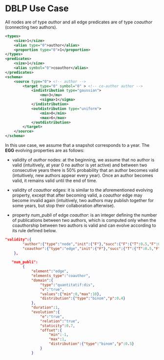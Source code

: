 # DBLP Use Case

All nodes are of type *author* and all edge predicates are of type *coauthor* (connecting two authors).

```xml
<types>
	<size>1</size>
	<alias type="0">author</alias>
	<proportion type="0">1</proportion>
</types>
<predicates>
	<size>1</size>
	<alias symbol="0">coauthor</alias>
</predicates>
<schema>
	<source type="0"> <!-- author -->
		<target type="0" symbol="0" > <!-- co-author author -->
			<indistribution type="gaussian">
				<mu>3</mu>
				<sigma>1</sigma>
			</indistribution>	
			<outdistribution type="uniform">
				<min>0</min>
				<max>6</max>
			</outdistribution>
		</target>
	</source>
</schema>
```

In this use case, we assume that a snapshot corresponds to a year.
The **EGG** evolving properties are as follows:

* validity of *author* nodes: at the beginning, we assume that no author is valid (intuitively, at year 0 no author is yet active) and between two consecutive years there is 50% probability that an author becomes valid (intuitively, new authors appear every year). Once an author becomes valid, it remains valid until the end of time.

* validity of *coauthor* edges: it is similar to the aforementioned evolving property, except that after becoming valid, a *coauthor* edge may become invalid again (intuitively, two authors may publish together for some years, but stop their collaboration afterwise).

*  property *num_publi* of edge *coauthor*: is an integer defining the number of publications between two authors, which is computed only when the coauthorship between two authors is valid and can evolve according to its rule defined below.

```json
"validity":{
		"author":{"type":"node","init":{"F"},"succ":{"F":{"T":0.5,"F":0.5},"T":"T"}},
		"coauthor":{"type":"edge","init":{"F"},"succ":{"T":{"T":0.5,"F":0.5},"F":{"T":0.5,"F":0.5}}},
	},
   
   "num_publi":
		{		
			"element":"edge",
			"elements_type":"coauthor",
			"domain":{
				"type":"quantitatif:dis",
				"v":"true",
				"values":{"min":0,"max":10},
				"distribution":{"type":"binom","p":0.4}
			},
			"duration":1,
			"evolution":{
				"e":"true",
				"relation":"true",
				"staticity":0.7,
				"offset":{
					"min":-1,
					"max":1,
					"distribution":{"type":"binom","p":0.5}
				}
			}
```
